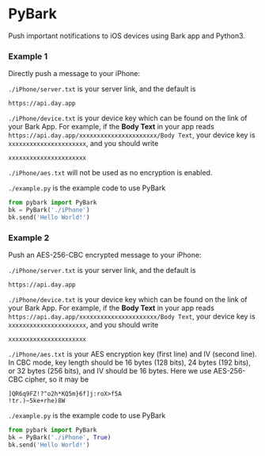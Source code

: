 # PyBark
Push important notifications to iOS devices using Bark app and Python3.

### Example 1
Directly push a message to your iPhone:

`./iPhone/server.txt` is your server link, and the default is
```
https://api.day.app
```

`./iPhone/device.txt` is your device key which can be found on the link of your Bark App. For example, if the __Body Text__ in your app reads `https://api.day.app/xxxxxxxxxxxxxxxxxxxxxx/Body Text`, your device key is `xxxxxxxxxxxxxxxxxxxxxx`, and you should write
```
xxxxxxxxxxxxxxxxxxxxxx
```

`./iPhone/aes.txt` will not be used as no encryption is enabled.

`./example.py` is the example code to use PyBark
```python
from pybark import PyBark
bk = PyBark('./iPhone')
bk.send('Hello World!')
```

### Example 2
Push an AES-256-CBC encrypted message to your iPhone:

`./iPhone/server.txt` is your server link, and the default is
```
https://api.day.app
```

`./iPhone/device.txt` is your device key which can be found on the link of your Bark App. For example, if the __Body Text__ in your app reads `https://api.day.app/xxxxxxxxxxxxxxxxxxxxxx/Body Text`, your device key is `xxxxxxxxxxxxxxxxxxxxxx`, and you should write
```
xxxxxxxxxxxxxxxxxxxxxx
```

`./iPhone/aes.txt` is your AES encryption key (first line) and IV (second line). In CBC mode, key length should be 16 bytes (128 bits), 24 bytes (192 bits), or 32 bytes (256 bits), and IV should be 16 bytes. Here we use AES-256-CBC cipher, so it may be
```
]QR6q9FZ!?^o2h*KQ5m}6f]j:roX>f5A
!tr.)~5ke+rhe)8W
```

`./example.py` is the example code to use PyBark
```python
from pybark import PyBark
bk = PyBark('./iPhone', True)
bk.send('Hello World!')
```
